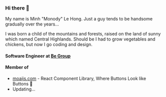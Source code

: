 ### Hi there 👋

My name is Minh "Monody" Le Hong. Just a guy
tends to be handsome gradually over the years…

I was born a child of the mountains and forests,
raised on the land of sunny which named Central Highlands.
Should be I had to grow vegetables and chickens,
but now I go coding and design.

#### Software Engineer at [Be Group](https://www.linkedin.com/company/begroupjsc/)

#### Member of
- [moaijs.com](https://moaijs.com/) - React Component Library, Where Buttons Look like Buttons 🗿
- Updating...
